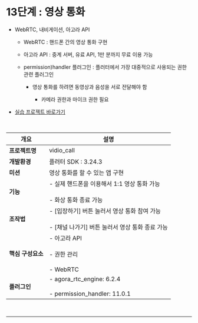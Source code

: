 # 13단계 : 영상 통화
- WebRTC, 내비게이션, 아고라 API

  - WebRTC : 핸드폰 간의 영상 통화 구현
 
  - 아고라 API : 중계 서버, 유료 API, 1만 분까지 무료 이용 가능
 
  - permission)handler 플러그인 : 플러터에서 가장 대중적으로 사용되는 권한 관련 플러그인
 
    - 영상 통화를 하려면 동영상과 음성을 서로 전달해야 함
 
      - 카메라 권한과 마이크 권한 필요

- [실습 프로젝트 바로가기](https://github.com/SVW-App-Develop/Video_Call.git)

<br>

|개요|설명|
|-|-|
|**프로젝트명**|vidio_call|
|**개발환경**|플러터 SDK : 3.24.3|
|**미션**|영상 통화를 할 수 있는 앱 구현|
|**기능**|- 실제 핸드폰을 이용해서 1:1 영상 통화 가능<br><br>- 화상 통화 종료 가능|
|**조작법**|- [입장하기] 버튼 눌러서 영상 통화 참여 가능<br><br>- [채널 나가기] 버튼 눌러서 영상 통화 종료 가능|
|**핵심 구성요소**|- 아고라 API<br><br>- 권한 관리<br><br>- WebRTC|
|**플러그인**|- agora_rtc_engine: 6.2.4<br><br>- permission_handler: 11.0.1|

<br>

---

<br>












































